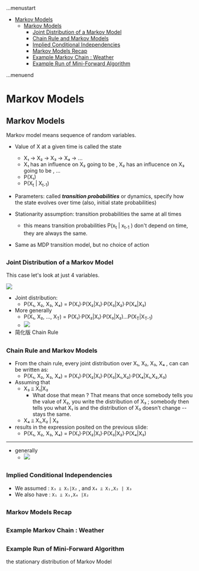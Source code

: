 ...menustart

 - [Markov Models](#d656a155bed68a7dec83cd56ff973bbc)
	 - [Markov Models](#d656a155bed68a7dec83cd56ff973bbc)
		 - [Joint Distribution of a Markov Model](#2549029b268b93144235df84effeb97d)
		 - [Chain Rule and Markov Models](#1584c0069936b81fd7e2d00d4dc7186a)
		 - [Implied Conditional Independencies](#5627b13e1756dc92c82a9b3998e04960)
		 - [Markov Models Recap](#464ada4a5a716b995c9e27993b0c4662)
		 - [Example Markov Chain : Weather](#a3e9d92d013e8bd559c093cbca5a7684)
		 - [Example Run of Mini-Forward Algorithm](#913aa6b09921c6acd9c30a9b77986973)

...menuend


<h2 id="d656a155bed68a7dec83cd56ff973bbc"></h2>

# Markov Models


<h2 id="d656a155bed68a7dec83cd56ff973bbc"></h2>

## Markov Models

Markov model means sequence of random variables. 

 - Value of X at a given time is called the state
    - X₁ -> X₂ -> X₃ -> X₄ -> ...
    - X₁ has an influence on X₂ going to be , X₂ has an influcence on X₃ going to be , ... 
    - P(X₁)
    - P(X<sub>t</sub> | X<sub>t-1</sub>) 

 - Parameters: called ***transition probabilities*** or dynamics, specify how the state evolves over time (also, initial state probabilities)
 - Stationarity assumption: transition probabilities the same at all times
    - this means transition probabilities P(x<sub>t</sub> | x<sub>t-1</sub> ) don't depend on time, they are always the same. 
 - Same as MDP transition model, but no choice of action
    
<h2 id="2549029b268b93144235df84effeb97d"></h2>

### Joint Distribution of a Markov Model

This case let's look at just 4 variables. 

![](https://raw.githubusercontent.com/mebusy/notes/master/imgs/cs188_markov_4state_joint_distribution.png)

 - Joint distribution:
    - P(X₁, X₂, X₃, X₄) = P(X₁)·P(X₂|X₁)·P(X₃|X₂)·P(X₄|X₃)
 - More generally
    - P(X₁, X₂, ..., X<sub>T</sub>) = P(X₁)·P(X₂|X₁)·P(X₃|X₂)...P(X<sub>T</sub>|X<sub>T-1</sub>)
    - ![](https://raw.githubusercontent.com/mebusy/notes/master/imgs/cs188_markov_4state_joint_distribution_generally.png)
 - 简化版 Chain Rule

<h2 id="1584c0069936b81fd7e2d00d4dc7186a"></h2>

### Chain Rule and Markov Models

 - From the chain rule, every joint distribution over X₁, X₂, X₃, X₄ , can can be written as:
    - P(X₁, X₂, X₃, X₄) = P(X₁)·P(X₂|X₁)·P(X₃|X₁,X₂)·P(X₄|X₁,X₂,X₃)  
 - Assuming that
    - X₃ ⫫ X₁|X₂  
        - What dose that mean ?  That means that once somebody tells you the value of X₂,  you write the distribution of X₃ ; somebody then tells you what X₁ is and the distribution of X₃ doesn't change -- stays the same. 
    - X₄ ⫫ X₁,X₂ | X₃ 
 - results in the expression posited on the previous slide: 
    - P(X₁, X₂, X₃, X₄) = P(X₁)·P(X₂|X₁)·P(X₃|X₂)·P(X₄|X₃)

--- 

 - generally
    - ![](https://raw.githubusercontent.com/mebusy/notes/master/imgs/cs188_markov_chain_rule_generally.png)


<h2 id="5627b13e1756dc92c82a9b3998e04960"></h2>

### Implied Conditional Independencies 

 - We assumed : `X₃ ⫫ X₁|X₂`  , and `X₄ ⫫ X₁,X₂ | X₃` 
 - We also have :  `X₁ ⫫ X₃,X₄ |X₂`

<h2 id="464ada4a5a716b995c9e27993b0c4662"></h2>

### Markov Models Recap 

<h2 id="a3e9d92d013e8bd559c093cbca5a7684"></h2>

### Example Markov Chain : Weather

<h2 id="913aa6b09921c6acd9c30a9b77986973"></h2>

### Example Run of Mini-Forward Algorithm

the stationary distribution of Markov Model


